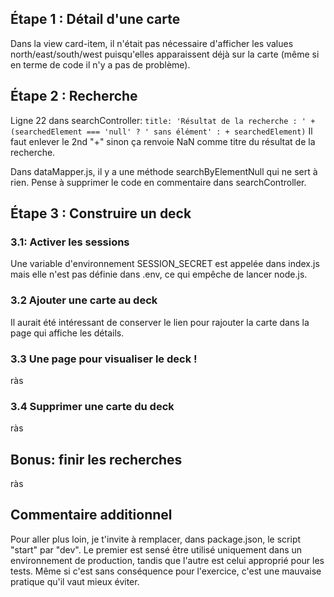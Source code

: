 

## Étape 1 : Détail d'une carte

Dans la view card-item, il n'était pas nécessaire d'afficher les values north/east/south/west puisqu'elles apparaissent déjà sur la carte (même si en terme de code il n'y a pas de problème).


## Étape 2 : Recherche
Ligne 22 dans searchController: 
```title: 'Résultat de la recherche : ' + (searchedElement === 'null' ? ' sans élément' : + searchedElement)```
Il faut enlever le 2nd "+" sinon ça renvoie NaN comme titre du résultat de la recherche.

Dans dataMapper.js, il y a une méthode searchByElementNull qui ne sert à rien.
Pense à supprimer le code en commentaire dans searchController.

## Étape 3 : Construire un deck
### 3.1: Activer les sessions
Une variable d'environnement SESSION_SECRET est appelée dans index.js mais elle n'est pas définie dans .env, ce qui empêche de lancer node.js.

### 3.2 Ajouter une carte au deck
Il aurait été intéressant de conserver le lien pour rajouter la carte dans la page qui affiche les détails.

### 3.3 Une page pour visualiser le deck !
ràs

### 3.4 Supprimer une carte du deck
ràs

## Bonus: finir les recherches
ràs

## Commentaire additionnel

Pour aller plus loin, je t'invite à remplacer, dans package.json, le script "start" par "dev". Le premier est sensé être utilisé uniquement dans un environnement de production, tandis que l'autre est celui approprié pour les tests. Même si c'est sans conséquence pour l'exercice, c'est une mauvaise pratique qu'il vaut mieux éviter.